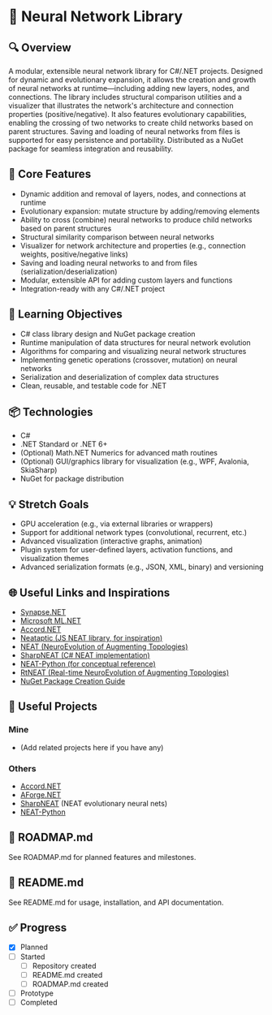 # 🧪 Neural Network Library

## 🔍 Overview
A modular, extensible neural network library for C#/.NET projects. Designed for dynamic and evolutionary expansion, it allows the creation and growth of neural networks at runtime—including adding new layers, nodes, and connections. The library includes structural comparison utilities and a visualizer that illustrates the network's architecture and connection properties (positive/negative). It also features evolutionary capabilities, enabling the crossing of two networks to create child networks based on parent structures. Saving and loading of neural networks from files is supported for easy persistence and portability. Distributed as a NuGet package for seamless integration and reusability.

## 🔧 Core Features
- Dynamic addition and removal of layers, nodes, and connections at runtime
- Evolutionary expansion: mutate structure by adding/removing elements
- Ability to cross (combine) neural networks to produce child networks based on parent structures
- Structural similarity comparison between neural networks
- Visualizer for network architecture and properties (e.g., connection weights, positive/negative links)
- Saving and loading neural networks to and from files (serialization/deserialization)
- Modular, extensible API for adding custom layers and functions
- Integration-ready with any C#/.NET project

## 🧠 Learning Objectives
- C# class library design and NuGet package creation
- Runtime manipulation of data structures for neural network evolution
- Algorithms for comparing and visualizing neural network structures
- Implementing genetic operations (crossover, mutation) on neural networks
- Serialization and deserialization of complex data structures
- Clean, reusable, and testable code for .NET

## 📦 Technologies
- C#
- .NET Standard or .NET 6+
- (Optional) Math.NET Numerics for advanced math routines
- (Optional) GUI/graphics library for visualization (e.g., WPF, Avalonia, SkiaSharp)
- NuGet for package distribution

## 💡 Stretch Goals
- GPU acceleration (e.g., via external libraries or wrappers)
- Support for additional network types (convolutional, recurrent, etc.)
- Advanced visualization (interactive graphs, animation)
- Plugin system for user-defined layers, activation functions, and visualization themes
- Advanced serialization formats (e.g., JSON, XML, binary) and versioning

## 🌐 Useful Links and Inspirations
- [Synapse.NET](https://github.com/Zediwan/Synapse.NET)
- [Microsoft ML.NET](https://dotnet.microsoft.com/en-us/apps/machinelearning-ai/ml-dotnet)
- [Accord.NET](https://github.com/accord-net/framework)
- [Neataptic (JS NEAT library, for inspiration)](https://wagenaartje.github.io/neataptic/)
- [NEAT (NeuroEvolution of Augmenting Topologies)](http://www.cs.ucf.edu/~kstanley/neat.html)
- [SharpNEAT (C# NEAT implementation)](https://github.com/colgreen/sharpneat)
- [NEAT-Python (for conceptual reference)](https://github.com/CodeReclaimers/neat-python)
- [RtNEAT (Real-time NeuroEvolution of Augmenting Topologies)](http://www.cs.ucf.edu/~kstanley/rtNEAT.html)
- [NuGet Package Creation Guide](https://learn.microsoft.com/en-us/nuget/create-packages/creating-a-package)

## 🧩 Useful Projects
### Mine
- (Add related projects here if you have any)

### Others
- [Accord.NET](https://github.com/accord-net/framework)
- [AForge.NET](https://github.com/andrewkirillov/AForge.NET)
- [SharpNEAT](https://github.com/colgreen/sharpneat) (NEAT evolutionary neural nets)
- [NEAT-Python](https://github.com/CodeReclaimers/neat-python)

## 📄 ROADMAP.md
See ROADMAP.md for planned features and milestones.

## 📘 README.md
See README.md for usage, installation, and API documentation.

## ✅ Progress
- [x] Planned
- [ ] Started
  - [ ] Repository created
  - [ ] README.md created
  - [ ] ROADMAP.md created
- [ ] Prototype
- [ ] Completed
